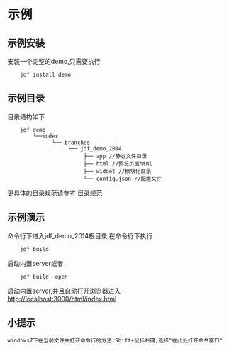 # 示例

## 示例安装
安装一个完整的demo,只需要执行

		jdf install demo

## 示例目录
目录结构如下

		jdf_demo
			└──index   
				  └── branches 
				  	   └── jdf_demo_2014
				  	   		├── app //静态文件目录
				  	   		├── html //预览页面html
				  	   		├── widget //模块化目录
				  	   		└── config.json //配置文件
				  	   		
更具体的目录规范请参考 [目录规范](dirctory.md)

## 示例演示
命令行下进入jdf_demo_2014根目录,在命令行下执行

		jdf build

启动内置server或者

		jdf build -open 

启动内置server,并且自动打开浏览器进入 [http://localhost:3000/html/index.html](http://localhost:3000/html/index.html)

## 小提示
	windows7下在当前文件夹打开命令行的方法:Shift+鼠标右键,选择"在此处打开命令窗口"